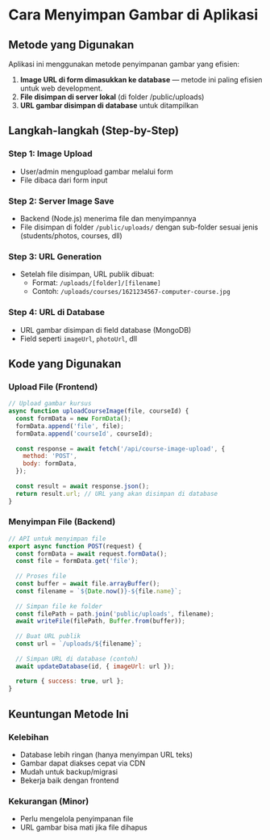 # Cara Menyimpan Gambar di Aplikasi

## Metode yang Digunakan

Aplikasi ini menggunakan metode penyimpanan gambar yang efisien:

1. **Image URL di form dimasukkan ke database** — metode ini paling efisien untuk web development.
2. **File disimpan di server lokal** (di folder /public/uploads)
3. **URL gambar disimpan di database** untuk ditampilkan

## Langkah-langkah (Step-by-Step)

### Step 1: Image Upload
- User/admin mengupload gambar melalui form
- File dibaca dari form input

### Step 2: Server Image Save
- Backend (Node.js) menerima file dan menyimpannya
- File disimpan di folder `/public/uploads/` dengan sub-folder sesuai jenis (students/photos, courses, dll)

### Step 3: URL Generation
- Setelah file disimpan, URL publik dibuat:
  - Format: `/uploads/[folder]/[filename]`
  - Contoh: `/uploads/courses/1621234567-computer-course.jpg`

### Step 4: URL di Database
- URL gambar disimpan di field database (MongoDB)
- Field seperti `imageUrl`, `photoUrl`, dll

## Kode yang Digunakan

### Upload File (Frontend)
```javascript
// Upload gambar kursus
async function uploadCourseImage(file, courseId) {
  const formData = new FormData();
  formData.append('file', file);
  formData.append('courseId', courseId);
  
  const response = await fetch('/api/course-image-upload', {
    method: 'POST',
    body: formData,
  });
  
  const result = await response.json();
  return result.url; // URL yang akan disimpan di database
}
```

### Menyimpan File (Backend)
```javascript
// API untuk menyimpan file
export async function POST(request) {
  const formData = await request.formData();
  const file = formData.get('file');
  
  // Proses file
  const buffer = await file.arrayBuffer();
  const filename = `${Date.now()}-${file.name}`;
  
  // Simpan file ke folder
  const filePath = path.join('public/uploads', filename);
  await writeFile(filePath, Buffer.from(buffer));
  
  // Buat URL publik
  const url = `/uploads/${filename}`;
  
  // Simpan URL di database (contoh)
  await updateDatabase(id, { imageUrl: url });
  
  return { success: true, url };
}
```

## Keuntungan Metode Ini

### Kelebihan
- Database lebih ringan (hanya menyimpan URL teks)
- Gambar dapat diakses cepat via CDN
- Mudah untuk backup/migrasi
- Bekerja baik dengan frontend

### Kekurangan (Minor)
- Perlu mengelola penyimpanan file
- URL gambar bisa mati jika file dihapus 